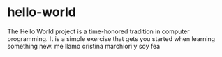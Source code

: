 # hello-world
The Hello World project is a time-honored tradition in computer programming. It is a simple exercise that gets you started when learning something new. 
me llamo cristina marchiori y soy fea
